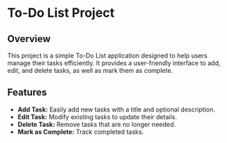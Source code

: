 # To-Do List Project

## Overview

This project is a simple To-Do List application designed to help users manage their tasks efficiently. It provides a user-friendly interface to add, edit, and delete tasks, as well as mark them as complete.

## Features

- **Add Task:** Easily add new tasks with a title and optional description.
- **Edit Task:** Modify existing tasks to update their details.
- **Delete Task:** Remove tasks that are no longer needed.
- **Mark as Complete:** Track completed tasks.
